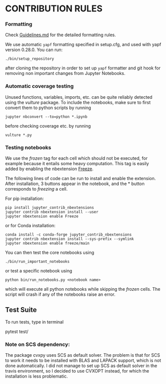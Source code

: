# CONTRIBUTION RULES 

### Formatting

Check [Guidelines.md](./GUIDELINES.md) for the detailed formatting rules.

We use automatic `yapf` formatting specified in setup.cfg, and used with yapf version 0.28.0.
You can run:

    ./bin/setup_repository
   
after cloning the repository in order to set up `yapf` formatter
and git hook for removing non important changes from Jupyter Notebooks. 

### Automatic coverage testing

Unused functions, variables, imports, etc. can be quite reliably detected using the *vulture* package. To include the notebooks, make sure to first convert them to python scripts by running 

```
jupyter nbconvert --to=python *.ipynb
```

before checking coverage etc. by running 
```
vulture *.py
```

### Testing notebooks

We use the *frozen* tag for each cell which should not be executed, for example because it entails some heavy computation. This tag is easily added by enabling the nbextension [Freeze](https://jupyter-contrib-nbextensions.readthedocs.io/en/latest/nbextensions/freeze/readme.html).

The following lines of code can be run to install and enable the extension. After installation, 3 buttons appear in the notebook, and the * button 
corresponds to *freezing* a cell.

For pip installation:
```
pip install jupyter_contrib_nbextensions
jupyter contrib nbextension install --user
jupyter nbextension enable Freeze
```
or for Conda installation:
```
conda install -c conda-forge jupyter_contrib_nbextensions
jupyter contrib nbextension install --sys-prefix --symlink
jupyter nbextension enable freeze/main
```

You can then test the core notebooks using
```
./bin/run_important_notebooks
```
or test a specific notebook using
```
python bin/run_notebooks.py <notebook name>
```


which will execute all python notebooks while skipping the *frozen* cells. The script will crash if any of the notebooks raise an error.


## Test Suite

To run tests, type in terminal

   pytest test/



### Note on SCS dependency:

The package cvxpy uses SCS as default solver. The problem is that for SCS to work
it needs to be installed with BLAS and LAPACK support, which is not done automatically.
I did not manage to set up SCS as default solver in the travis environment, so I
decided to use CVXOPT instead, for which the installation is less problematic.
